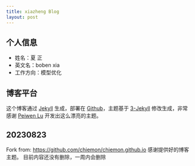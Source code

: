 ```yaml
---
title: xiazheng Blog
layout: post
---
```


## 个人信息

- 姓名：夏 正
- 英文名：boben xia
- 工作方向：模型优化

## 博客平台

这个博客通过 [Jekyll](http://jekyllrb.com/) 生成，部署在 [Github](https://pages.github.com)，主题基于 [3-Jekyll](https://github.com/P233/3-Jekyll) 修改生成，非常感谢 [Peiwen Lu](https://github.com/P233) 开发出这么漂亮的主题。

## 20230823
Fork from: https://github.com/chiemon/chiemon.github.io
感谢提供好的博客主题。
目前内容还没有删除，一周内会删除
